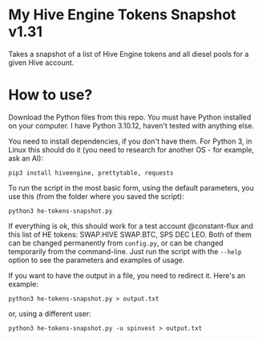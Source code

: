 # My Hive Engine Tokens Snapshot v1.31

Takes a snapshot of a list of Hive Engine tokens and all diesel pools for a given Hive account.

# How to use?

Download the Python files from this repo. You must have Python installed on your computer. I have Python 3.10.12, haven't tested with anything else.

You need to install dependencies, if you don't have them. For Python 3, in Linux this should do it (you need to research for another OS - for example, ask an AI):

`pip3 install hiveengine, prettytable, requests`

To run the script in the most basic form, using the default parameters, you use this (from the folder where you saved the script):

`python3 he-tokens-snapshot.py`

If everything is ok, this should work for a test account @constant-flux and this list of HE tokens: SWAP.HIVE SWAP.BTC, SPS DEC LEO. Both of them can be changed permanently from `config.py`, or can be changed temporarily from the command-line. Just run the script with the `--help` option to see the parameters and examples of usage.

If you want to have the output in a file, you need to redirect it. Here's an example:

`python3 he-tokens-snapshot.py > output.txt`

or, using a different user:

`python3 he-tokens-snapshot.py -u spinvest > output.txt`
